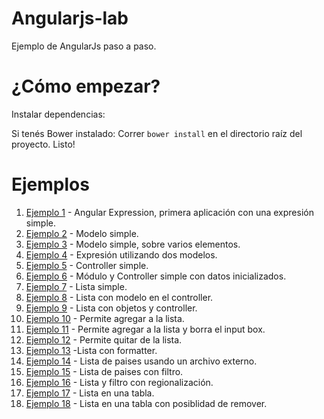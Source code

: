 Angularjs-lab
=============

Ejemplo de AngularJs paso a paso.


¿Cómo empezar?
=============

Instalar dependencias:

Si tenés Bower instalado:
Correr `bower install` en el directorio raíz del proyecto.
Listo!

Ejemplos
========

1. [Ejemplo 1](https://github.com/leomicheloni/angularjs-lab/blob/master/examples/ejemplo1/index.html) - Angular Expression, primera aplicación con una expresión simple.
2. [Ejemplo 2](https://github.com/leomicheloni/angularjs-lab/blob/master/examples/ejemplo2/index.html) - Modelo simple.
3. [Ejemplo 3](https://github.com/leomicheloni/angularjs-lab/blob/master/examples/ejemplo3/index.html) - Modelo simple, sobre varios elementos.
4. [Ejemplo 4](https://github.com/leomicheloni/angularjs-lab/blob/master/examples/ejemplo4/index.html) - Expresión utilizando dos modelos.
5. [Ejemplo 5](https://github.com/leomicheloni/angularjs-lab/blob/master/examples/ejemplo5/index.html) - Controller simple.
6. [Ejemplo 6](https://github.com/leomicheloni/angularjs-lab/blob/master/examples/ejemplo6/index.html) - Módulo y Controller simple con datos inicializados.
7. [Ejemplo 7](https://github.com/leomicheloni/angularjs-lab/blob/master/examples/ejemplo7/index.html) - Lista simple.
8. [Ejemplo 8](https://github.com/leomicheloni/angularjs-lab/blob/master/examples/ejemplo8/index.html) - Lista con modelo en el controller.
9. [Ejemplo 9](https://github.com/leomicheloni/angularjs-lab/blob/master/examples/ejemplo9/index.html) - Lista con objetos y controller.
10. [Ejemplo 10](https://github.com/leomicheloni/angularjs-lab/blob/master/examples/ejemplo10/index.html) - Permite agregar a la lista.
11. [Ejemplo 11](https://github.com/leomicheloni/angularjs-lab/blob/master/examples/ejemplo11/index.html) - Permite agregar a la lista y borra el input box.
12. [Ejemplo 12](https://github.com/leomicheloni/angularjs-lab/blob/master/examples/ejemplo12/index.html) - Permite quitar de la lista.
13. [Ejemplo 13](https://github.com/leomicheloni/angularjs-lab/blob/master/examples/ejemplo13/index.html)  -Lista con formatter.
14. [Ejemplo 14](https://github.com/leomicheloni/angularjs-lab/blob/master/examples/ejemplo14/) - Lista de paises usando un archivo externo.
15. [Ejemplo 15](https://github.com/leomicheloni/angularjs-lab/blob/master/examples/ejemplo15/) - Lista de paises con filtro.
16. [Ejemplo 16](https://github.com/leomicheloni/angularjs-lab/blob/master/examples/ejemplo16/) - Lista y filtro con regionalización.
17. [Ejemplo 17](https://github.com/leomicheloni/angularjs-lab/blob/master/examples/ejemplo17/) - Lista en una tabla.
18. [Ejemplo 18](https://github.com/leomicheloni/angularjs-lab/blob/master/examples/ejemplo18/) - Lista en una tabla con posiblidad de remover.





